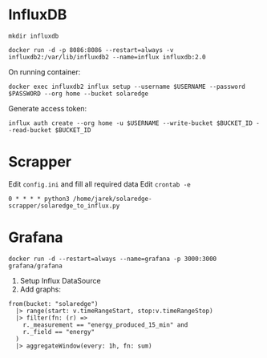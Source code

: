 # InfluxDB
`mkdir influxdb`

`docker run -d -p 8086:8086 --restart=always -v influxdb2:/var/lib/influxdb2 --name=influx influxdb:2.0`

On running container:

`docker exec influxdb2 influx setup --username $USERNAME --password $PASSWORD --org home --bucket solaredge`

Generate access token:

`influx auth create --org home -u $USERNAME --write-bucket $BUCKET_ID --read-bucket $BUCKET_ID`

# Scrapper
Edit `config.ini` and fill all required data
Edit `crontab -e`

`0 * * * * python3 /home/jarek/solaredge-scrapper/solaredge_to_influx.py`


# Grafana
`docker run -d --restart=always --name=grafana -p 3000:3000 grafana/grafana`

1. Setup Influx DataSource
2. Add graphs:
```
from(bucket: "solaredge")
  |> range(start: v.timeRangeStart, stop:v.timeRangeStop)
  |> filter(fn: (r) =>
    r._measurement == "energy_produced_15_min" and
    r._field == "energy"
  )
  |> aggregateWindow(every: 1h, fn: sum)
```

